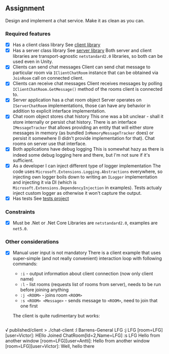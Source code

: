 ## Assignment

Design and implement a chat service. Make it as clean as you can.

### Required features

- [x] Has a client class library
  See [client library](./src/client-library)
- [x] Has a server class library
  See [server library](./src/server-library)
  Both server and client libraries are transport-agnostic `netstandard2.0` libraries, so both
  can be used even in Unity.
- [x] Clients can send chat messages
  Client can send chat message to particular room via `IClientChatRoom` instance
  that can be obtained via `JoinRoom` call on connected client.
- [x] Clients can receive chat messages
  Client receives messages by polling `IClientChatRoom.GetMessage()` method of the rooms
  client is connected to.
- [x] Server application has a chat room object
  Server operates on `IServerChatRoom` implementations, those can have any
  behavior in addition to explicit interface implementation.
- [x] Chat room object stores chat history
  This one was a bit unclear - shall it store internally or persist chat history. There is an interface `IMessageTracker` that allows
  providing an entity that will either store messages in memory (as bundled `InMemoryMessageTracker` does) or persist it somewhere
  (I didn't provide implementation for that). Chat rooms on server use that interface.
- [x] Both applications have debug logging
  This is somewhat hazy as there is indeed some debug logging here and there,
  but I'm not sure if it's sufficient.
- [x] As a developer I can inject different type of logger implementation
  The code uses `Microsoft.Extensions.Logging.Abstractions` everywhere, so
  injecting own logger boils down to writing an `ILogger` implementation and injecting
  it via DI (which is `Microsoft.Extensions.DependencyInjection` in examples).
  Tests actualy inject custom logger as otherwise it won't capture the output.
- [x] Has tests
  See [tests project](./tests/chat-tests)

### Constraints

- [x] Must be .Net or .Net Core
  Libraries are `netstandard2.0`, examples are `net5.0`.

### Other considerations

- [x] Manual user input is not mandatory
  There is a client example that uses super-simple (and not really convenient) interaction loop with following commands:
  - `:i` - output information about client connection (now only client name)
  - `:l` - list rooms (requests list of rooms from server), needs to be run before joining anything
  - `:j <ROOM>` - joins room `<ROOM>`
  - `:s <ROOM> <Message>` - sends message to `<ROOM>`, need to join that one first

  The client is quite rudimentary but works:
  ```
√ published/client > ./chat-client
:l
Barrens-General
LFG
:j LFG
[room=LFG][user=Victor]: HEllo
Joined ChatRoom[Id=2,Name=LFG]
:s LFG Hello from another window
[room=LFG][user=Antti]: Hello from another window
[room=LFG][user=Victor]: Well, hello there

  ```
